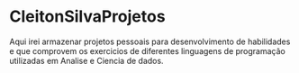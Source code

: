 # CleitonSilvaProjetos
Aqui irei armazenar projetos pessoais para desenvolvimento de habilidades e que comprovem os exercicios de diferentes linguagens de programação utilizadas em Analise e Ciencia de dados.

